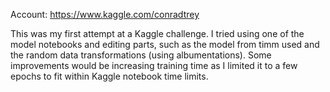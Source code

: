 Account: 
https://www.kaggle.com/conradtrey

This was my first attempt at a Kaggle challenge. I tried using one of the model notebooks and editing parts, such as the model from timm used and the random data transformations (using albumentations). Some improvements would be increasing training time as I limited it to a few epochs to fit within Kaggle notebook time limits.
